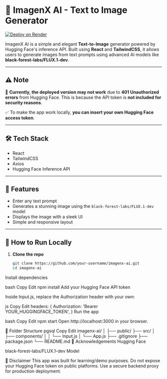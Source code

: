 # 🧠 ImagenX AI - Text to Image Generator

[![Deploy on Render](https://img.shields.io/badge/Live-Demo-blueviolet?style=for-the-badge)](https://imagenx-ai.onrender.com/)

ImagenX AI is a simple and elegant **Text-to-Image** generator powered by Hugging Face's inference API. Built using **React** and **TailwindCSS**, it allows users to generate images from text prompts using advanced AI models like **black-forest-labs/FLUX.1-dev**.

---

## ⚠️ Note

🚫 **Currently, the deployed version may not work** due to **401 Unauthorized errors** from Hugging Face. This is because the API token is **not included for security reasons**.

✅ To make the app work locally, **you can insert your own Hugging Face access token**.

---

## 🛠️ Tech Stack

- React
- TailwindCSS
- Axios
- Hugging Face Inference API

---

## 📸 Features

- Enter any text prompt
- Generates a stunning image using the `black-forest-labs/FLUX.1-dev` model
- Displays the image with a sleek UI
- Simple and responsive layout

---

## 🚀 How to Run Locally

1. **Clone the repo**

   ```bash
   git clone https://github.com/your-username/imagenx-ai.git
   cd imagenx-ai
Install dependencies

bash
Copy
Edit
npm install
Add your Hugging Face API token

Inside Input.js, replace the Authorization header with your own:

js
Copy
Edit
headers: {
  Authorization: 'Bearer YOUR_HUGGINGFACE_TOKEN',
}
Run the app

bash
Copy
Edit
npm start
Open http://localhost:3000 in your browser.

📂 Folder Structure
pgsql
Copy
Edit
imagenx-ai/
│
├── public/
├── src/
│   ├── components/
│   │   └── Input.js
│   └── App.js
├── .gitignore
├── package.json
└── README.md
🙌 Acknowledgements
Hugging Face

black-forest-labs/FLUX.1-dev Model

🔐 Disclaimer
This app was built for learning/demo purposes. Do not expose your Hugging Face token on public platforms. Use a secure backend proxy for production deployment.

